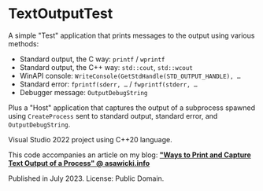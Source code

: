 # TextOutputTest

A simple "Test" application that prints messages to the output using various methods:

- Standard output, the C way: `printf` / `wprintf`
- Standard output, the C++ way: `std::cout`, `std::wcout`
- WinAPI console: `WriteConsole(GetStdHandle(STD_OUTPUT_HANDLE), …`
- Standard error: `fprintf(sderr, …` / `fwprintf(stderr, …`
- Debugger message: `OutputDebugString`

Plus a "Host" application that captures the output of a subprocess spawned using `CreateProcess` sent to standard output, standard error, and `OutputDebugString`.

Visual Studio 2022 project using C++20 language.

This code accompanies an article on my blog: **["Ways to Print and Capture Text Output of a Process" @ asawicki.info](https://asawicki.info/news_1768_ways_to_print_and_capture_text_output_of_a_process)**

Published in July 2023. License: Public Domain.
